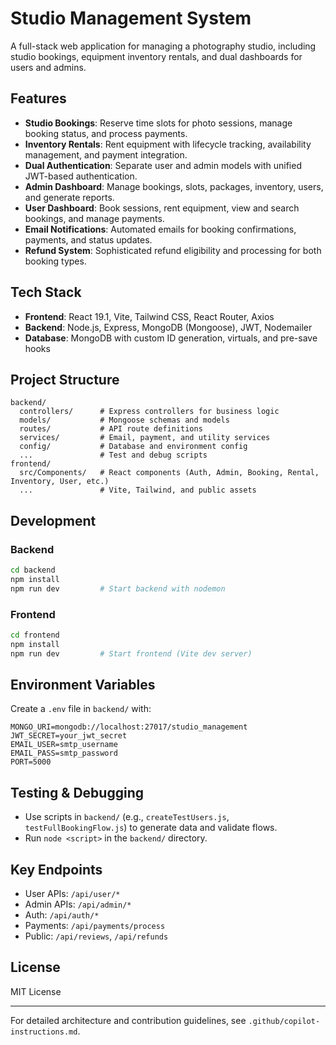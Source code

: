 # Studio Management System

A full-stack web application for managing a photography studio, including studio bookings, equipment inventory rentals, and dual dashboards for users and admins.

## Features

- **Studio Bookings**: Reserve time slots for photo sessions, manage booking status, and process payments.
- **Inventory Rentals**: Rent equipment with lifecycle tracking, availability management, and payment integration.
- **Dual Authentication**: Separate user and admin models with unified JWT-based authentication.
- **Admin Dashboard**: Manage bookings, slots, packages, inventory, users, and generate reports.
- **User Dashboard**: Book sessions, rent equipment, view and search bookings, and manage payments.
- **Email Notifications**: Automated emails for booking confirmations, payments, and status updates.
- **Refund System**: Sophisticated refund eligibility and processing for both booking types.

## Tech Stack

- **Frontend**: React 19.1, Vite, Tailwind CSS, React Router, Axios
- **Backend**: Node.js, Express, MongoDB (Mongoose), JWT, Nodemailer
- **Database**: MongoDB with custom ID generation, virtuals, and pre-save hooks

## Project Structure

```
backend/
  controllers/      # Express controllers for business logic
  models/           # Mongoose schemas and models
  routes/           # API route definitions
  services/         # Email, payment, and utility services
  config/           # Database and environment config
  ...               # Test and debug scripts
frontend/
  src/Components/   # React components (Auth, Admin, Booking, Rental, Inventory, User, etc.)
  ...               # Vite, Tailwind, and public assets
```

## Development

### Backend
```bash
cd backend
npm install
npm run dev         # Start backend with nodemon
```

### Frontend
```bash
cd frontend
npm install
npm run dev         # Start frontend (Vite dev server)
```

## Environment Variables
Create a `.env` file in `backend/` with:
```
MONGO_URI=mongodb://localhost:27017/studio_management
JWT_SECRET=your_jwt_secret
EMAIL_USER=smtp_username
EMAIL_PASS=smtp_password
PORT=5000
```

## Testing & Debugging
- Use scripts in `backend/` (e.g., `createTestUsers.js`, `testFullBookingFlow.js`) to generate data and validate flows.
- Run `node <script>` in the `backend/` directory.

## Key Endpoints
- User APIs: `/api/user/*`
- Admin APIs: `/api/admin/*`
- Auth: `/api/auth/*`
- Payments: `/api/payments/process`
- Public: `/api/reviews`, `/api/refunds`

## License
MIT License

---

For detailed architecture and contribution guidelines, see `.github/copilot-instructions.md`.

